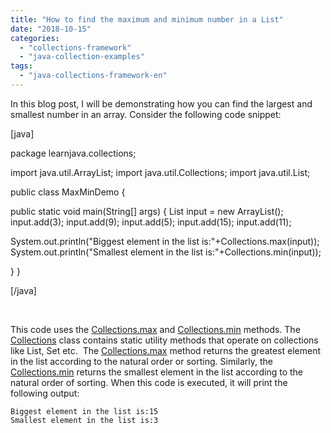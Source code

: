 ```yaml
---
title: "How to find the maximum and minimum number in a List"
date: "2018-10-15"
categories: 
  - "collections-framework"
  - "java-collection-examples"
tags: 
  - "java-collections-framework-en"
---
```


In this blog post, I will be demonstrating how you can find the largest and smallest number in an array. Consider the following code snippet:

\[java\]

package learnjava.collections;

import java.util.ArrayList; import java.util.Collections; import java.util.List;

public class MaxMinDemo {

public static void main(String\[\] args) { List<Integer> input = new ArrayList<Integer>(); input.add(3); input.add(9); input.add(5); input.add(15); input.add(11);

System.out.println("Biggest element in the list is:"+Collections.max(input)); System.out.println("Smallest element in the list is:"+Collections.min(input));

} }

\[/java\]

 

This code uses the [Collections.max](https://docs.oracle.com/javase/8/docs/api/java/util/Collections.html#max-java.util.Collection-) and [Collections.min](https://docs.oracle.com/javase/8/docs/api/java/util/Collections.html#min-java.util.Collection-) methods. The [Collections](https://docs.oracle.com/javase/8/docs/api/java/util/Collections.html) class contains static utility methods that operate on collections like List, Set etc.  The [Collections.max](https://docs.oracle.com/javase/8/docs/api/java/util/Collections.html#max-java.util.Collection-) method returns the greatest element in the list according to the natural order or sorting. Similarly, the [Collections.min](https://docs.oracle.com/javase/8/docs/api/java/util/Collections.html#min-java.util.Collection-) returns the smallest element in the list according to the natural order of sorting. When this code is executed, it will print the following output:

```
Biggest element in the list is:15
Smallest element in the list is:3
```
